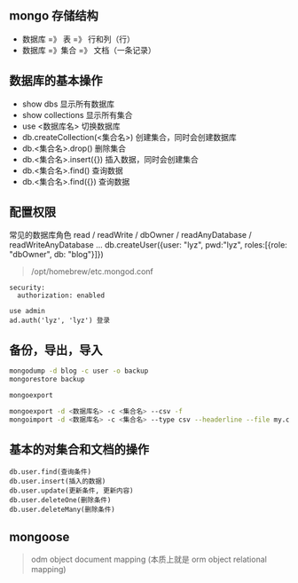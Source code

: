 ## mongo 存储结构

- 数据库 =》 表 =》 行和列（行）
- 数据库 =》集合 =》 文档（一条记录）

## 数据库的基本操作

- show dbs 显示所有数据库
- show collections 显示所有集合
- use <数据库名> 切换数据库
- db.createCollection(<集合名>) 创建集合，同时会创建数据库
- db.<集合名>.drop() 删除集合
- db.<集合名>.insert({}) 插入数据，同时会创建集合
- db.<集合名>.find() 查询数据
- db.<集合名>.find({}) 查询数据

## 配置权限

常见的数据库角色 read / readWrite / dbOwner / readAnyDatabase / readWriteAnyDatabase ...
db.createUser({user: "lyz", pwd:"lyz", roles:[{role: "dbOwner", db: "blog"}]})

> /opt/homebrew/etc.mongod.conf

```
security:
  authorization: enabled
```

```
use admin
ad.auth('lyz', 'lyz') 登录
```

## 备份，导出，导入

```sh
mongodump -d blog -c user -o backup
mongorestore backup

mongoexport

mongoexport -d <数据库名> -c <集合名> --csv -f
mongoimport -d <数据库名> -c <集合名> --type csv --headerline --file my.csv
```

## 基本的对集合和文档的操作

```
db.user.find(查询条件)
db.user.insert(插入的数据)
db.user.update(更新条件, 更新内容)
db.user.deleteOne(删除条件)
db.user.deleteMany(删除条件)
```

## mongoose

> odm object document mapping (本质上就是 orm object relational mapping)
